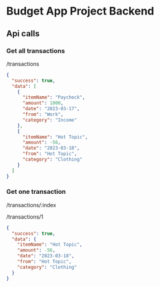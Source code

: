 # Budget App Project Backend

## Api calls

### Get all transactions

/transactions

```json
{
  "success": true,
  "data": [
    {
      "itemName": "Paycheck",
      "amount": 1000,
      "date": "2023-03-17",
      "from": "Work",
      "category": "Income"
    },
    {
      "itemName": "Hot Topic",
      "amount": -56,
      "date": "2023-03-18",
      "from": "Hot Topic",
      "category": "Clothing"
    }
  ]
}
```

### Get one transaction

/transactions/:index

/transactions/1

```json
{
  "success": true,
  "data": {
    "itemName": "Hot Topic",
    "amount": -56,
    "date": "2023-03-18",
    "from": "Hot Topic",
    "category": "Clothing"
  }
}
```
